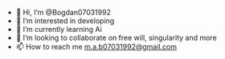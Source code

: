 - 👋 Hi, I’m @Bogdan07031992
- 👀 I’m interested in developing
- 🌱 I’m currently learning Ai
- 💞️ I’m looking to collaborate on free will, singularity and more
- 📫 How to reach me m.a.b07031992@gmail.com

<!---
Bogdan07031992/Bogdan07031992 is a ✨ special ✨ repository because its `README.md` (this file) appears on your GitHub profile.
You can click the Preview link to take a look at your changes.
--->
